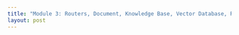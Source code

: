 ```yaml
---
title: "Module 3: Routers, Document, Knowledge Base, Vector Database, RAG, Retrievers"
layout: post
---
```

